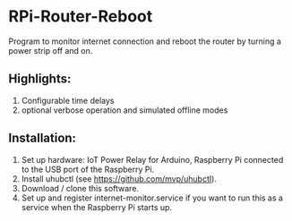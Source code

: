 # RPi-Router-Reboot

Program to monitor internet connection and reboot the router by turning a power strip off and on.

## Highlights:

  1. Configurable time delays
  2. optional verbose operation and simulated offline modes

## Installation:

  1. Set up hardware: IoT Power Relay for Arduino, Raspberry Pi connected to the USB port of the Raspberry Pi.
  2. Install uhubctl (see https://github.com/mvp/uhubctl).
  3. Download / clone this software.
  4. Set up and register internet-monitor.service if you want to run this as a service when the Raspberry Pi starts up.


